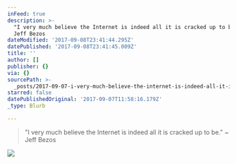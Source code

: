 ```yaml
---
inFeed: true
description: >-
  "I very much believe the Internet is indeed all it is cracked up to be." ~
  Jeff Bezos
dateModified: '2017-09-08T23:41:44.295Z'
datePublished: '2017-09-08T23:41:45.009Z'
title: ''
author: []
publisher: {}
via: {}
sourcePath: >-
  _posts/2017-09-07-i-very-much-believe-the-internet-is-indeed-all-it-is-cracke.md
starred: false
datePublishedOriginal: '2017-09-07T11:58:16.179Z'
_type: Blurb

---
```

> "I very much believe the Internet is indeed all it is cracked up to be." ~ Jeff Bezos

![](https://the-grid-user-content.s3-us-west-2.amazonaws.com/5e71a8a9-bee1-4f4f-a075-7bcafc82e654.jpg)
